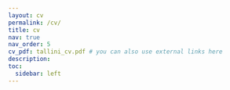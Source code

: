 ```yaml
---
layout: cv
permalink: /cv/
title: cv
nav: true
nav_order: 5
cv_pdf: tallini_cv.pdf # you can also use external links here
description:
toc:
  sidebar: left
---
```

